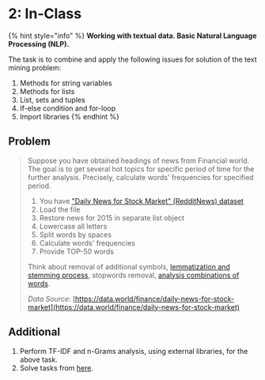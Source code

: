 # 2: In-Class

{% hint style="info" %}
**Working with textual data. Basic Natural Language Processing \(NLP\).**

The task is to combine and apply the following issues for solution of the text mining problem:   
  
1. Methods for string variables   
2. Methods for lists   
3. List, sets and tuples   
4. If-else condition and for-loop   
5. Import libraries
{% endhint %}

## Problem

> Suppose you have obtained headings of news from Financial world. The goal is to get several hot topics for specific period of time for the further analysis. Precisely, calculate words' frequencies for specified period.
>
> 1. You have ["Daily News for Stock Market" \(RedditNews\) dataset](https://query.data.world/s/ghrtsvkjjy26hpojr3qi2zkbska4sr)
> 2. Load the file
> 3. Restore news for 2015 in separate list object
> 4. Lowercase all letters
> 5. Split words by spaces
> 6. Calculate words' frequencies
> 7. Provide TOP-50 words
>
> Think about removal of additional symbols, [lemmatization and stemming process](https://www.datacamp.com/community/tutorials/stemming-lemmatization-python), stopwords removal, [analysis combinations of words](https://towardsdatascience.com/from-dataframe-to-n-grams-e34e29df3460).
>
> _Data Source_: [https://data.world/finance/daily-news-for-stock-market](https://data.world/finance/daily-news-for-stock-market)

## Additional

1. Perform TF-IDF and n-Grams analysis, using external libraries, for the above task.
2. Solve tasks from [here](https://raw.githubusercontent.com/ternikov/hse/gh-pages/Seminar02_additional.ipynb).

